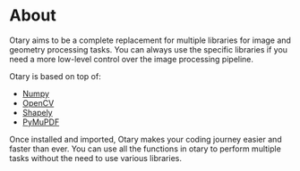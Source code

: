 # About

Otary aims to be a complete replacement for multiple libraries for image and geometry processing tasks. You can always use the specific libraries if you need a more low-level control over the image processing pipeline.

Otary is based on top of:

- [Numpy](https://numpy.org/)
- [OpenCV](https://opencv.org/)
- [Shapely](https://shapely.readthedocs.io/)
- [PyMuPDF](https://pymupdf.readthedocs.io/)

Once installed and imported, Otary makes your coding journey easier and faster than ever. You can use all the functions in otary to perform multiple tasks without the need to use various libraries.